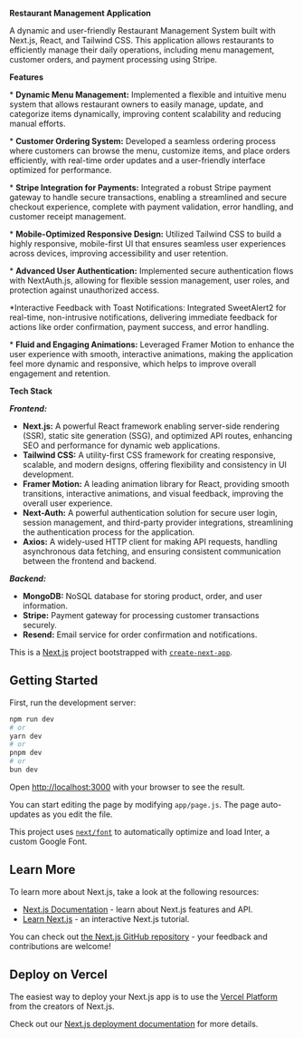 **Restaurant Management Application**

A dynamic and user-friendly Restaurant Management System built with Next.js, React, and Tailwind CSS. This application allows restaurants to efficiently manage their daily operations, including menu management, customer orders, and payment processing using Stripe.

**Features**

\* **Dynamic Menu Management:** Implemented a flexible and intuitive menu system that allows restaurant owners to easily manage, update, and categorize items dynamically, improving content scalability and reducing manual efforts.

\* **Customer Ordering System:** Developed a seamless ordering process where customers can browse the menu, customize items, and place orders efficiently, with real-time order updates and a user-friendly interface optimized for performance.

\* **Stripe Integration for Payments:** Integrated a robust Stripe payment gateway to handle secure transactions, enabling a streamlined and secure checkout experience, complete with payment validation, error handling, and customer receipt management.

\* **Mobile-Optimized Responsive Design:** Utilized Tailwind CSS to build a highly responsive, mobile-first UI that ensures seamless user experiences across devices, improving accessibility and user retention.

\* **Advanced User Authentication:** Implemented secure authentication flows with NextAuth.js, allowing for flexible session management, user roles, and protection against unauthorized access.

\*Interactive Feedback with Toast Notifications: Integrated SweetAlert2 for real-time, non-intrusive notifications, delivering immediate feedback for actions like order confirmation, payment success, and error handling.

\* **Fluid and Engaging Animations:** Leveraged Framer Motion to enhance the user experience with smooth, interactive animations, making the application feel more dynamic and responsive, which helps to improve overall engagement and retention.

**Tech Stack**

_**Frontend:**_

- **Next.js:** A powerful React framework enabling server-side rendering (SSR), static site generation (SSG), and optimized API routes, enhancing SEO and performance for dynamic web applications.
- **Tailwind CSS:** A utility-first CSS framework for creating responsive, scalable, and modern designs, offering flexibility and consistency in UI development.
- **Framer Motion:** A leading animation library for React, providing smooth transitions, interactive animations, and visual feedback, improving the overall user experience.
- **Next-Auth:** A powerful authentication solution for secure user login, session management, and third-party provider integrations, streamlining the authentication process for the application.
- **Axios:** A widely-used HTTP client for making API requests, handling asynchronous data fetching, and ensuring consistent communication between the frontend and backend.

_**Backend:**_

- **MongoDB:** NoSQL database for storing product, order, and user information.
- **Stripe:** Payment gateway for processing customer transactions securely.
- **Resend:** Email service for order confirmation and notifications.

This is a [Next.js](https://nextjs.org/) project bootstrapped with [`create-next-app`](https://github.com/vercel/next.js/tree/canary/packages/create-next-app).

## Getting Started

First, run the development server:

```bash
npm run dev
# or
yarn dev
# or
pnpm dev
# or
bun dev
```

Open [http://localhost:3000](http://localhost:3000) with your browser to see the result.

You can start editing the page by modifying `app/page.js`. The page auto-updates as you edit the file.

This project uses [`next/font`](https://nextjs.org/docs/basic-features/font-optimization) to automatically optimize and load Inter, a custom Google Font.

## Learn More

To learn more about Next.js, take a look at the following resources:

- [Next.js Documentation](https://nextjs.org/docs) - learn about Next.js features and API.
- [Learn Next.js](https://nextjs.org/learn) - an interactive Next.js tutorial.

You can check out [the Next.js GitHub repository](https://github.com/vercel/next.js/) - your feedback and contributions are welcome!

## Deploy on Vercel

The easiest way to deploy your Next.js app is to use the [Vercel Platform](https://vercel.com/new?utm_medium=default-template&filter=next.js&utm_source=create-next-app&utm_campaign=create-next-app-readme) from the creators of Next.js.

Check out our [Next.js deployment documentation](https://nextjs.org/docs/deployment) for more details.
